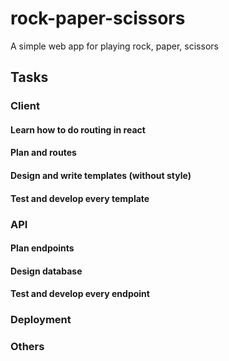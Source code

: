 # rock-paper-scissors
A simple web app for playing rock, paper, scissors

## Tasks

### Client
#### Learn how to do routing in react
#### Plan and routes
#### Design and write templates (without style)
#### Test and develop every template
### API
#### Plan endpoints
#### Design database
#### Test and develop every endpoint
### Deployment
### Others
